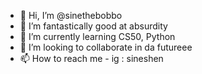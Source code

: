 - 👋 Hi, I’m @sinethebobbo
- 👀 I’m fantastically good at absurdity
- 🌱 I’m currently learning CS50, Python
- 💞️ I’m looking to collaborate in da futureee
- 📫 How to reach me - ig : sineshen

<!---
sinethebobbo/sinethebobbo is a ✨ special ✨ repository because its `README.md` (this file) appears on your GitHub profile.
You can click the Preview link to take a look at your changes.
--->
